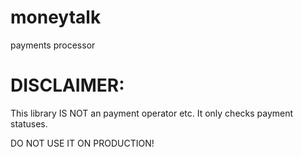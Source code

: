 # moneytalk
payments processor


# DISCLAIMER:

This library IS NOT an payment operator etc. It only checks payment statuses. 

DO NOT USE IT ON PRODUCTION! 
